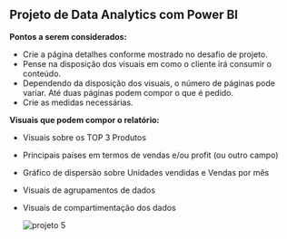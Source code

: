 ## Projeto de Data Analytics com Power BI

**Pontos a serem considerados:**

* Crie a página detalhes conforme mostrado no desafio de projeto.
* Pense na disposição dos visuais em como o cliente irá consumir o conteúdo.
* Dependendo da disposição dos visuais, o número de páginas pode variar. Até duas páginas podem compor o que é pedido.
* Crie as medidas necessárias.

**Visuais que podem compor o relatório:**

* Visuais sobre os TOP 3 Produtos
* Principais países em termos de vendas e/ou profit (ou outro campo)
* Gráfico de dispersão sobre Unidades vendidas e Vendas por mês
* Visuais de agrupamentos de dados
* Visuais de compartimentação dos dados

  ![projeto 5](https://github.com/user-attachments/assets/264e45fc-8a6d-4cb5-a07b-2726bb85b95c)
